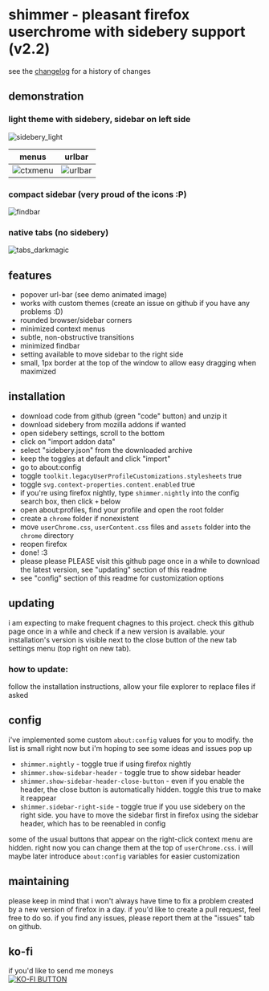 # shimmer - pleasant firefox userchrome with sidebery support (v2.2)
see the [changelog](CHANGELOG.md) for a history of changes

## demonstration

### light theme with sidebery, sidebar on left side
![sidebery_light](https://github.com/user-attachments/assets/27a8b0b0-64dd-4807-b71c-ee1b50362054)

| menus                                                                                       | urlbar                                                                                     |
|---------------------------------------------------------------------------------------------|--------------------------------------------------------------------------------------------|
| ![ctxmenu](https://github.com/user-attachments/assets/7da9bdff-d247-4680-ad20-70d12c886272) | ![urlbar](https://github.com/user-attachments/assets/fec1c172-78b3-4c2b-a98c-90fe23f47e4a) |

### compact sidebar (very proud of the icons :P)
![findbar](https://github.com/user-attachments/assets/942f7b2d-bb06-4d79-8487-9cf587fe8643)

### native tabs (no sidebery)
![tabs_darkmagic](https://github.com/user-attachments/assets/087c5eb0-a819-406f-aab9-6ddf6f270509)




## features
 - popover url-bar (see demo animated image)
 - works with custom themes (create an issue on github if you have any problems :D)
 - rounded browser/sidebar corners
 - minimized context menus
 - subtle, non-obstructive transitions
 - minimized findbar
 - setting available to move sidebar to the right side
 - small, 1px border at the top of the window to allow easy dragging when maximized

## installation

 - download code from github (green "code" button) and unzip it
 - download sidebery from mozilla addons if wanted
 - open sidebery settings, scroll to the bottom
 - click on "import addon data"
 - select "sidebery.json" from the downloaded archive
 - keep the toggles at default and click "import"
 - go to about:config
 - toggle `toolkit.legacyUserProfileCustomizations.stylesheets` true
 - toggle `svg.context-properties.content.enabled` true
 - if you're using firefox nightly, type `shimmer.nightly` into the config search box, then click `+` below
 - open about:profiles, find your profile and open the root folder
 - create a `chrome` folder if nonexistent
 - move `userChrome.css`, `userContent.css` files and `assets` folder into the `chrome` directory
 - reopen firefox
 - done! :3
 - please please PLEASE visit this github page once in a while to download the latest version, see "updating" section of this readme
 - see "config" section of this readme for customization options

## updating
 i am expecting to make frequent chagnes to this project. check this github page once in a while and check if a new version is available. your installation's version is visible next to the close button of the new tab settings menu (top right on new tab).
 ### how to update:
  follow the installation instructions, allow your file explorer to replace files if asked 

## config
 i've implemented some custom `about:config` values for you to modify. the list is small right now but i'm hoping to see some ideas and issues pop up
 - `shimmer.nightly` - toggle true if using firefox nightly
 - `shimmer.show-sidebar-header` - toggle true to show sidebar header
 - `shimmer.show-sidebar-header-close-button` - even if you enable the header, the close button is automatically hidden. toggle this true to make it reappear
 - `shimmer.sidebar-right-side` - toggle true if you use sidebery on the right side. you have to move the sidebar first in firefox using the sidebar header, which has to be reenabled in config
   
 some of the usual buttons that appear on the right-click context menu are hidden. right now you can change them at the top of `userChrome.css`. i will maybe later introduce `about:config` variables for easier customization


## maintaining
 please keep in mind that i won't always have time to fix a problem created by a new version of firefox in a day. if you'd like to create a pull request, feel free to do so. if you find any issues, please report them at the "issues" tab on github.

## ko-fi
 if you'd like to send me moneys  
 [![KO-FI BUTTON](https://github.com/user-attachments/assets/18d7f816-f784-46b2-97b1-89173f68e227)](https://ko-fi.com/nuclearcodecat)
